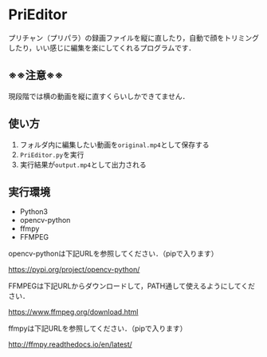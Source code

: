 # PriEditor

プリチャン（プリパラ）の録画ファイルを縦に直したり，自動で顔をトリミングしたり，いい感じに編集を楽にしてくれるプログラムです．



## ※※注意※※

現段階では横の動画を縦に直すくらいしかできてません．



## 使い方

1. フォルダ内に編集したい動画を```original.mp4```として保存する
2. ```PriEditor.py```を実行
3. 実行結果が```output.mp4```として出力される



## 実行環境

* Python3
* opencv-python
* ffmpy
* FFMPEG



opencv-pythonは下記URLを参照してください．（pipで入ります）

https://pypi.org/project/opencv-python/



FFMPEGは下記URLからダウンロードして，PATH通して使えるようにしてください．

https://www.ffmpeg.org/download.html



ffmpyは下記URLを参照してください．（pipで入ります）

http://ffmpy.readthedocs.io/en/latest/